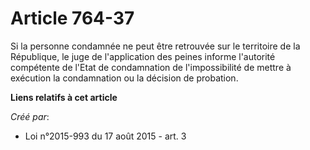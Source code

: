 # Article 764-37

Si la personne condamnée ne peut être retrouvée sur le territoire de la République, le juge de l'application des peines
informe l'autorité compétente de l'Etat de condamnation de l'impossibilité de mettre à exécution la condamnation ou la
décision de probation.

**Liens relatifs à cet article**

_Créé par_:

  - Loi n°2015-993 du 17 août 2015 - art. 3
